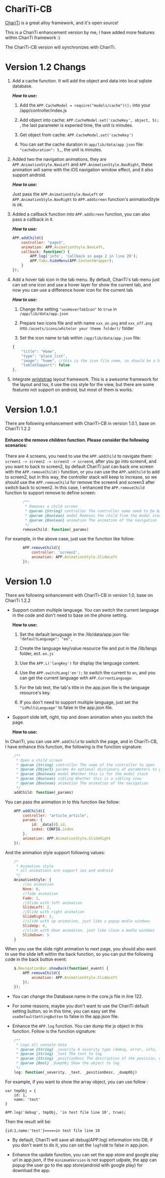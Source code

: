 ChariTi-CB
==========

[ChariTi](https://github.com/mcongrove/ChariTi) is a great alloy framework, and it's open source!

This is a ChariTi enhancement version by me, I have added more features within ChariTi framework :)

The ChariTi-CB version will synchronizes with ChariTi.

# Version 1.2 Changs

1. Add a cache function. It will add the object and data into local sqliste database.

    ***How to use:***

    1) Add the `APP.CacheModel = require("models/cache")();` into your
   /app/controller/index.js

    2) Add object into cache:  `APP.CacheModel.set('cacheKey', object, 5);` , the last parameter is experied time, the unit is minutes.

    3) Get object from cache:  `APP.CacheModel.set('cacheKey')`

    4) You can set the cache duration in `app/lib/data/app.json` file: `"cacheDuration": 5,`, the unit is minutes.

2. Added two the navigation animations, they are `APP.AnimationStyle.NavLeft` and `APP.AnimationStyle.NavRight`, these animation will same with the iOS navigation window effect, and it also support android.

    ***How to use:***

    Just pass the `APP.AnimationStyle.NavLeft` or `APP.AnimationStyle.NavRight` to `APP.addScreen` function's animationStyle is ok.

3. Added a callback function into `APP.addScreen` function, you can also pass a callback in it.

    ***How to use:***

    ```javascript
    APP.addChild({
        controller: "page3",
        animation: APP.AnimationStyle.NavLeft,
        callback: function() {
            APP.log('info', 'callback in page 2 in line 20');
            APP.Tabs.hideMenu(APP.ContentWrapper);
        }
    });
    ```

4. Add a hover tab icon in the tab menu. By default, ChariTi's tab menu just can set one icon and use a hover layer for show the current tab, and now you can use a difference hover icon for the current tab

    ***How to use:***

    1) Change the setting `"useHoverTabIcon"` to `true` in `/app/lib/data/app.json`

    2) Prepare two icons file and with name `xxx_on.png` and `xxx_off.png` into `/assets/icons/white(or your theme folder)/` folder

    3) Set the icon name to tab within `/app/lib/data/app.json` file:

    ```javascript
    {
        "title": "Home",
        "type": "place_list",
        "image": "home", //this is the icon file name, so should be a home_on.png and home_off.png in your icon folder
        "tabletSupport": false
    },
    ```

5. Integrate [wriststrap](https://github.com/TNuzzi/wriststrap) layout framework. This is a awesome framework for the layout and tss, it use the css style for the view, but there are some features not support on android, but most of them is works.


# Version 1.0.1

There are following enhancement with ChariTi-CB in version 1.0.1, base on ChariTi 1.2.2

#### Enhance the remove children function. Please consider the following scenarios:

There are 4 screens, you need to use the `APP.addChild` to navigate them: `screen1 -> screen2 -> screen3 -> screen4`, after you go into screen4, and you want to back to screen2, by default ChariTi just can back one screen with the `APP.removeChild()` function, or you can use the `APP.addChild` to add to screen2, but in this way, the controller stack will keep to increase, so we should use the `APP.removeChild` for remove the screen4 and screen3 after switch back to screen2. In this case, I enhanced the `APP.removeChild` function to support remove to define screen:

```javascript
        /**
         * Removes a child screen
         * @param {String} controller The controller name need to be back and remove from the stack
         * @param {Boolean} modal Removes the child from the modal stack
         * @param {Boolean} animation The animation of the navigation
         */
        removeChild: function(_params)
```

For example, in the above case, just use the function like follow:

```javascript
        APP.removeChild({
            controller: 'screen2',
            animation: APP.AnimationStyle.SlideLeft
        });
```


# Version 1.0

There are following enhancement with ChariTi-CB in version 1.0, base on ChariTi 1.2.2

* Support custom multiple language. You can switch the current language in the code and don't need to base on the phone setting.

    **How to use:**

    1) Set the default lanuguage in the /lib/data/app.json file:  `"defaultLanguage": "en",`
    2) Create the language key/value resource file and put in the /lib/langs folder, ect. `en.js`

    3) Use the `APP.L('langKey')` for display the language content.

    4) Use the `APP.switchLang('en');` to switch the current to `en`, and you can get the current language with `APP.CurrentLanguage`.

    5) For the tab text, the tab's title in the app.json file is the language resource's key.

    6) If you don't need to support multiple language, just set the `"isMultiLanguage"` to false in the app.json file.

* Support slide left, right, top and down animation when you switch the page.

    **How to use:**

 In ChariTi, you can use `APP.addChild` to switch the page, and in ChariTi-CB, I have enhance this function, the following is the function signature:

```javascript
    /**
     * Open a child screen
     * @param {String} controller The name of the controller to open
     * @param {Object} params An optional dictionary of parameters to pass to the controller
     * @param {Boolean} modal Whether this is for the modal stack
     * @param {Boolean} sibling Whether this is a sibling view
     * @param {Boolean} animation The animation of the navigation
     */
    addChild: function(_params)
```

 You can pass the animation in to this function like follow:

```javascript
    APP.addChild({
        controller: "article_article",
        params: {
            id: _data[0].id,
            index: CONFIG.index
        },
        animation: APP.AnimationStyle.SlideRight
    });
```

 And the animation style support following values:

```javascript
    /*
     * Animation style
     * all animations are support ios and android
     */
    AnimationStyle: {
        //no animation
        None: 0,
        //fade animation
        Fade: 1,
        //Slide with left animation
        SlideLeft: 2,
        //Slide with right animation
        SlideRight: 3,
        //slide with up animation, just like a popup modle windows
        SlideUp: 4,
        //slide with down animation, just like close a modle windows
        SlideDown: 5
    }
```

 When you use the slide right animation to next page, you should also want to use the slide left within the back function, so you can put the following code in the back button event:

```javascript
    $.NavigationBar.showBack(function(_event) {
        APP.removeChild({
            animation: APP.AnimationStyle.SlideLeft
        });
    });
```

* You can change the Database name in the core.js file in line 122.

* For some reasons, maybe you don't want to use the ChariTi default setting button, so in this time, you can easy set the `useDefaultSettingButton` to false in the app.json file.

* Enhance the `APP.log` function. You can dump the js object in this function. Follow is the function signature:

```javascript
    /**
     * Logs all console data
     * @param {String} _severity A severity type (debug, error, info, log, trace, warn)
     * @param {String} _text The text to log
     * @param {String} _positionDesc The description of the position, etc. file name and line
     * @param {Bool} _dumpObj Show the object to log
     */
    log: function(_severity, _text, _positionDesc, _dumpObj)
```

 For example, if you want to show the array object, you can use follow :

    var tmpObj = {
        id: 1,
        name: 'test'
    }

    APP.log('debug', tmpObj, 'in test file line 10', true);

 Then the result will be:

    {id:1,name:'test'}=====in test file line 10

* By default, ChariTi will save all debug(APP.log) information into DB, if you don't want to do it, you can set the `logToDB` to false in app.json.

* Enhance the update function, you can set the app store and google play url in app.json, if the `minimumVersion` is not support udpate, the app can popup the user go to the app store(android with google play) for download the app.
